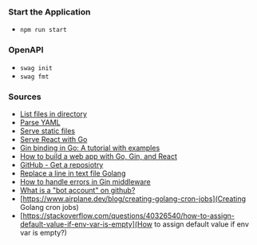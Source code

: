 ### Start the Application
- `npm run start`
### OpenAPI
- `swag init`
- `swag fmt`

### Sources
- [List files in directory](https://yourbasic.org/golang/list-files-in-directory/)
- [Parse YAML](https://kenanbek.medium.com/golang-how-to-parse-yaml-file-31b78141bda7)
- [Serve static files](https://github.com/gin-gonic/gin#serving-static-files)
- [Serve React with Go](https://medium.com/@synapticsynergy/serving-a-react-app-with-golang-using-gin-c6402ee64a4b)
- [Gin binding in Go: A tutorial with examples](https://blog.logrocket.com/gin-binding-in-go-a-tutorial-with-examples/)
- [How to build a web app with Go, Gin, and React](https://www.freecodecamp.org/news/how-to-build-a-web-app-with-go-gin-and-react-cffdc473576/)
- [GitHub - Get a reposiotry](https://docs.github.com/en/rest/repos/repos#get-a-repository)
- [Replace a line in text file Golang](https://stackoverflow.com/questions/26152901/replace-a-line-in-text-file-golang)
- [How to handle errors in Gin middleware](https://stackoverflow.com/questions/69948784/how-to-handle-errors-in-gin-middleware)
- [What is a "bot account" on github?](https://stackoverflow.com/questions/29177623/what-is-a-bot-account-on-github)
- [https://www.airplane.dev/blog/creating-golang-cron-jobs](Creating Golang cron jobs)
- [https://stackoverflow.com/questions/40326540/how-to-assign-default-value-if-env-var-is-empty](How to assign default value if env var is empty?)